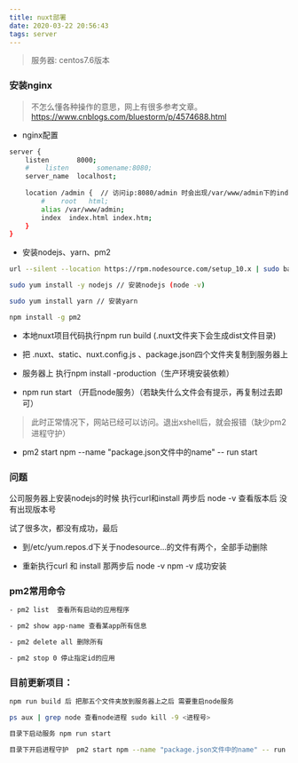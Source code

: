 ```yaml
---
title: nuxt部署
date: 2020-03-22 20:56:43
tags: server
---
```


> 服务器: centos7.6版本

### 安装nginx

> 不怎么懂各种操作的意思，网上有很多参考文章。https://www.cnblogs.com/bluestorm/p/4574688.html

- nginx配置

```bash
server {
    listen       8000;
    #    listen       somename:8080;
    server_name  localhost;
 
    location /admin {  // 访问ip:8080/admin 时会出现/var/www/admin下的indexhtml文件
        #    root   html;
        alias /var/www/admin;
        index  index.html index.htm;
    }
}
```
- 安装nodejs、yarn、pm2

```bash
url --silent --location https://rpm.nodesource.com/setup_10.x | sudo bash - // 下载源文件

sudo yum install -y nodejs // 安装nodejs (node -v)

sudo yum install yarn // 安装yarn

npm install -g pm2

```

- 本地nuxt项目代码执行npm run build (.nuxt文件夹下会生成dist文件目录)

- 把 .nuxt、static、nuxt.config.js 、package.json四个文件夹复制到服务器上

- 服务器上 执行npm install -production（生产环境安装依赖）

- npm run start （开启node服务）（若缺失什么文件会有提示，再复制过去即可）

> 此时正常情况下，网站已经可以访问。退出xshell后，就会报错（缺少pm2进程守护）

- pm2 start npm --name "package.json文件中的name" -- run start


### 问题

公司服务器上安装nodejs的时候 执行curl和install 两步后 node -v 查看版本后 没有出现版本号

试了很多次，都没有成功，最后

- 到/etc/yum.repos.d下关于nodesource...的文件有两个，全部手动删除

- 重新执行curl 和 install 那两步后 node -v npm -v 成功安装

### pm2常用命令

```bash
- pm2 list  查看所有启动的应用程序

- pm2 show app-name 查看某app所有信息

- pm2 delete all 删除所有

- pm2 stop 0 停止指定id的应用
```
 

### 目前更新项目：

```bash
npm run build 后 把那五个文件夹放到服务器上之后 需要重启node服务

ps aux | grep node 查看node进程 sudo kill -9 <进程号>

目录下启动服务 npm run start

目录下开启进程守护  pm2 start npm --name "package.json文件中的name" -- run start

```